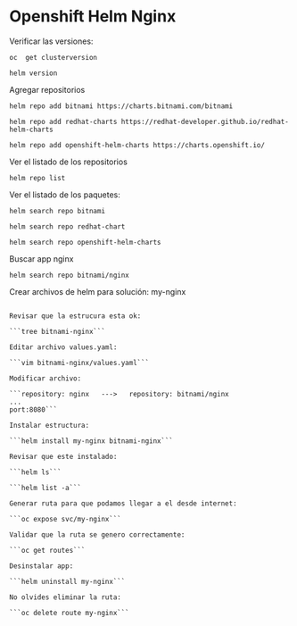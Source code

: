 # Openshift Helm Nginx

Verificar las versiones:

```oc  get clusterversion```

```helm version```

Agregar repositorios

```helm repo add bitnami https://charts.bitnami.com/bitnami```

```helm repo add redhat-charts https://redhat-developer.github.io/redhat-helm-charts```

```helm repo add openshift-helm-charts https://charts.openshift.io/```

Ver el listado de los repositorios 

```helm repo list```

Ver el listado de los paquetes:

```helm search repo bitnami```

```helm search repo redhat-chart```

```helm search repo openshift-helm-charts```

Buscar app nginx

```helm search repo bitnami/nginx```

Crear archivos de helm para solución: my-nginx

```helm create bitnami-nginx

Revisar que la estrucura esta ok:

```tree bitnami-nginx```

Editar archivo values.yaml:

```vim bitnami-nginx/values.yaml```

Modificar archivo:

```repository: nginx   --->   repository: bitnami/nginx
...
port:8080```

Instalar estructura:

```helm install my-nginx bitnami-nginx```

Revisar que este instalado:

```helm ls```

```helm list -a```

Generar ruta para que podamos llegar a el desde internet:

```oc expose svc/my-nginx```

Validar que la ruta se genero correctamente:

```oc get routes```

Desinstalar app:

```helm uninstall my-nginx```

No olvides eliminar la ruta:

```oc delete route my-nginx```



